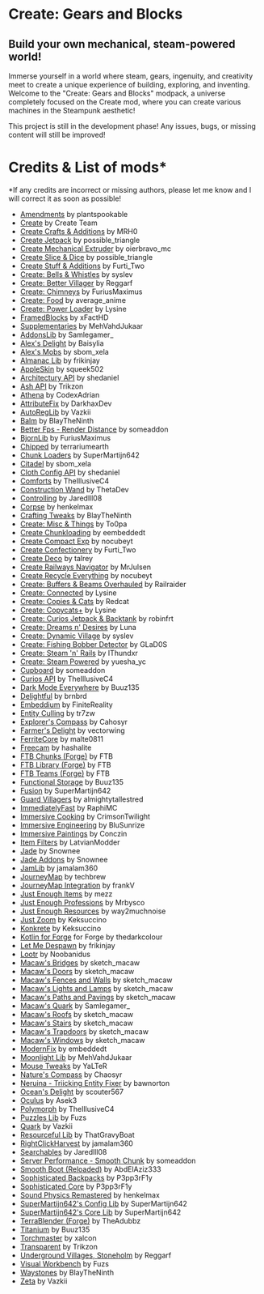 # Create: Gears and Blocks
## Build your own mechanical, steam-powered world!

Immerse yourself in a world where steam, gears, ingenuity, and creativity meet to create a unique experience of building, exploring, and inventing. Welcome to the "Create: Gears and Blocks" modpack, a universe completely focused on the Create mod, where you can create various machines in the Steampunk aesthetic!

This project is still in the development phase! Any issues, bugs, or missing content will still be improved!

# Credits & List of mods*

*If any credits are incorrect or missing authors, please let me know and I will correct it as soon as possible!

- [Amendments](https://www.curseforge.com/minecraft/mc-mods/amendments) by plantspookable
- [Create](https://www.curseforge.com/minecraft/mc-mods/create) by Create Team
- [Create Crafts & Additions](https://www.curseforge.com/minecraft/mc-mods/createaddition) by MRH0
- [Create Jetpack](https://www.curseforge.com/minecraft/mc-mods/create-jetpack) by possible_triangle
- [Create Mechanical Extruder](https://www.curseforge.com/minecraft/mc-mods/create-mechanical-extruder) by oierbravo_mc
- [Create Slice & Dice](https://www.curseforge.com/minecraft/mc-mods/slice-and-dice) by possible_triangle
- [Create Stuff & Additions](https://www.curseforge.com/minecraft/mc-mods/create-stuff-additions) by Furti_Two
- [Create: Bells & Whistles](https://www.curseforge.com/minecraft/mc-mods/bellsandwhistles) by syslev
- [Create: Better Villager](https://www.curseforge.com/minecraft/mc-mods/create-better-villager) by Reggarf
- [Create: Chimneys](https://www.curseforge.com/minecraft/mc-mods/create-chimneys) by FuriusMaximus
- [Create: Food](https://www.curseforge.com/minecraft/mc-mods/create-food) by average_anime
- [Create: Power Loader](https://www.curseforge.com/minecraft/mc-mods/create-power-loader) by Lysine
- [FramedBlocks](https://www.curseforge.com/minecraft/mc-mods/framedblocks) by xFactHD
- [Supplementaries](https://www.curseforge.com/minecraft/mc-mods/supplementaries) by MehVahdJukaar
- [AddonsLib](https://www.curseforge.com/minecraft/mc-mods/addonslib) by Samlegamer_
- [Alex's Delight](https://www.curseforge.com/minecraft/mc-mods/alexs-delight) by Baisylia
- [Alex's Mobs](https://www.curseforge.com/minecraft/mc-mods/alexs-mobs) by sbom_xela
- [Almanac Lib](https://www.curseforge.com/minecraft/mc-mods/almanac-lib) by frikinjay
- [AppleSkin](https://www.curseforge.com/minecraft/mc-mods/appleskin) by squeek502
- [Architectury API](https://www.curseforge.com/minecraft/mc-mods/architectury-api) by shedaniel
- [Ash API](https://www.curseforge.com/minecraft/mc-mods/ash-api) by Trikzon
- [Athena](https://www.curseforge.com/minecraft/mc-mods/athena) by CodexAdrian
- [AttributeFix](https://www.curseforge.com/minecraft/mc-mods/attributefix) by DarkhaxDev
- [AutoRegLib](https://www.curseforge.com/minecraft/mc-mods/autoreglib) by Vazkii
- [Balm](https://www.curseforge.com/minecraft/mc-mods/balm) by BlayTheNinth
- [Better Fps - Render Distance](https://www.curseforge.com/minecraft/mc-mods/better-fps-render-distance) by someaddon
- [BjornLib](https://www.curseforge.com/minecraft/mc-mods/bjornlib) by FuriusMaximus
- [Chipped](https://www.curseforge.com/minecraft/mc-mods/chipped) by terrariumearth
- [Chunk Loaders](https://www.curseforge.com/minecraft/mc-mods/chunk-loaders) by SuperMartijn642
- [Citadel](https://www.curseforge.com/minecraft/mc-mods/citadel) by sbom_xela
- [Cloth Config API](https://www.curseforge.com/minecraft/mc-mods/cloth-config) by shedaniel
- [Comforts](https://www.curseforge.com/minecraft/mc-mods/comforts) by TheIllusiveC4
- [Construction Wand](https://www.curseforge.com/minecraft/mc-mods/construction-wand) by ThetaDev
- [Controlling](https://www.curseforge.com/minecraft/mc-mods/controlling) by Jaredlll08
- [Corpse](https://www.curseforge.com/minecraft/mc-mods/corpse) by henkelmax
- [Crafting Tweaks](https://www.curseforge.com/minecraft/mc-mods/crafting-tweaks) by BlayTheNinth
- [Create: Misc & Things](https://www.curseforge.com/minecraft/mc-mods/create-misc-and-things) by To0pa
- [Create Chunkloading](https://www.curseforge.com/minecraft/mc-mods/create-chunkloading) by eembeddedt
- [Create Compact Exp](https://www.curseforge.com/minecraft/mc-mods/create-compact-exp) by nocubeyt
- [Create Confectionery](https://www.curseforge.com/minecraft/mc-mods/create-confectionery) by Furti_Two
- [Create Deco](https://www.curseforge.com/minecraft/mc-mods/create-deco) by talrey
- [Create Railways Navigator](https://www.curseforge.com/minecraft/mc-mods/create-railways-navigator) by MrJulsen
- [Create Recycle Everything](https://www.curseforge.com/minecraft/mc-mods/create-recycle-everything) by nocubeyt
- [Create: Buffers & Beams Overhauled](https://www.curseforge.com/minecraft/mc-mods/create-buffers-and-beams-overhauled) by Railraider
- [Create: Connected](https://www.curseforge.com/minecraft/mc-mods/create-connected) by Lysine
- [Create: Copies & Cats](https://www.curseforge.com/minecraft/mc-mods/create-copies-cats) by Redcat
- [Create: Copycats+](https://www.curseforge.com/minecraft/mc-mods/copycats) by Lysine
- [Create: Curios Jetpack & Backtank](https://www.curseforge.com/minecraft/mc-mods/create-curios-jetpack) by robinfrt
- [Create: Dreams n' Desires](https://www.curseforge.com/minecraft/mc-mods/create-dreams-desires) by Luna
- [Create: Dynamic Village](https://www.curseforge.com/minecraft/mc-mods/dynamic-village) by syslev
- [Create: Fishing Bobber Detector](https://www.curseforge.com/minecraft/mc-mods/fishing-bobber-detector) by GLaD0S
- [Create: Steam 'n' Rails](https://www.curseforge.com/minecraft/mc-mods/create-steam-n-rails) by IThundxr
- [Create: Steam Powered](https://www.curseforge.com/minecraft/mc-mods/steam-powered-create) by yuesha_yc
- [Cupboard](https://www.curseforge.com/minecraft/mc-mods/cupboard) by someaddon
- [Curios API](https://www.curseforge.com/minecraft/mc-mods/curios) by TheIllusiveC4
- [Dark Mode Everywhere](https://www.curseforge.com/minecraft/mc-mods/dark-mode-everywhere) by Buuz135
- [Delightful](https://www.curseforge.com/minecraft/mc-mods/delightful) by brnbrd
- [Embeddium](https://www.curseforge.com/minecraft/mc-mods/embeddium) by FiniteReality
- [Entity Culling](https://www.curseforge.com/minecraft/mc-mods/entityculling) by tr7zw
- [Explorer's Compass](https://www.curseforge.com/minecraft/mc-mods/explorers-compass) by Cahosyr
- [Farmer's Delight](https://www.curseforge.com/minecraft/mc-mods/farmers-delight) by vectorwing
- [FerriteCore](https://www.curseforge.com/minecraft/mc-mods/ferritecore) by malte0811
- [Freecam](https://www.curseforge.com/minecraft/mc-mods/free-cam) by hashalite
- [FTB Chunks (Forge)](https://www.curseforge.com/minecraft/mc-mods/ftb-chunks-forge) by FTB
- [FTB Library (Forge)](https://www.curseforge.com/minecraft/mc-mods/ftb-library-forge) by FTB
- [FTB Teams (Forge)](https://www.curseforge.com/minecraft/mc-mods/ftb-teams-forge) by FTB
- [Functional Storage](https://www.curseforge.com/minecraft/mc-mods/functional-storage) by Buuz135
- [Fusion](https://www.curseforge.com/minecraft/mc-mods/fusion-connected-textures) by SuperMartijn642
- [Guard Villagers](https://www.curseforge.com/minecraft/mc-mods/guard-villagers) by almightytallestred
- [ImmediatelyFast](https://www.curseforge.com/minecraft/mc-mods/immediatelyfast) by RaphiMC
- [Immersive Cooking](https://www.curseforge.com/minecraft/mc-mods/immersive-cooking) by CrimsonTwilight
- [Immersive Engineering](https://www.curseforge.com/minecraft/mc-mods/immersive-engineering) by BluSunrize
- [Immersive Paintings](https://www.curseforge.com/minecraft/mc-mods/immersive-paintings) by Conczin
- [Item Filters](https://www.curseforge.com/minecraft/mc-mods/item-filters) by LatvianModder
- [Jade](https://www.curseforge.com/minecraft/mc-mods/jade) by Snownee
- [Jade Addons](https://www.curseforge.com/minecraft/mc-mods/jade-addons) by Snownee
- [JamLib](https://www.curseforge.com/minecraft/mc-mods/jamlib) by jamalam360
- [JourneyMap](https://www.curseforge.com/minecraft/mc-mods/journeymap) by techbrew
- [JourneyMap Integration](https://www.curseforge.com/minecraft/mc-mods/journeymap-integration) by frankV
- [Just Enough Items](https://www.curseforge.com/minecraft/mc-mods/jei) by mezz
- [Just Enough Professions](https://www.curseforge.com/minecraft/mc-mods/just-enough-professions-jep) by Mrbysco
- [Just Enough Resources](https://www.curseforge.com/minecraft/mc-mods/just-enough-resources-jer) by way2muchnoise
- [Just Zoom](https://www.curseforge.com/minecraft/mc-mods/just-zoom) by Keksuccino
- [Konkrete](https://www.curseforge.com/minecraft/mc-mods/konkrete) by Keksuccino
- [Kotlin for Forge](https://www.curseforge.com/minecraft/mc-mods/kotlin-for-forge) for Forge by thedarkcolour
- [Let Me Despawn](https://www.curseforge.com/minecraft/mc-mods/let-me-despawn) by frikinjay
- [Lootr](https://www.curseforge.com/minecraft/mc-mods/lootr) by Noobanidus
- [Macaw's Bridges](https://www.curseforge.com/minecraft/mc-mods/macaws-bridges) by sketch_macaw
- [Macaw's Doors](https://www.curseforge.com/minecraft/mc-mods/macaws-doors) by sketch_macaw
- [Macaw's Fences and Walls](https://www.curseforge.com/minecraft/mc-mods/macaws-fences-and-walls) by sketch_macaw
- [Macaw's Lights and Lamps](https://www.curseforge.com/minecraft/mc-mods/macaws-lights-and-lamps) by sketch_macaw
- [Macaw's Paths and Pavings](https://www.curseforge.com/minecraft/mc-mods/macaws-paths-and-pavings) by sketch_macaw
- [Macaw's Quark](https://www.curseforge.com/minecraft/mc-mods/macaws-quark) by Samlegamer_
- [Macaw's Roofs](https://www.curseforge.com/minecraft/mc-mods/macaws-roofs) by sketch_macaw
- [Macaw's Stairs](https://www.curseforge.com/minecraft/mc-mods/macaws-stairs) by sketch_macaw
- [Macaw's Trapdoors](https://www.curseforge.com/minecraft/mc-mods/macaws-trapdoors) by sketch_macaw
- [Macaw's Windows](https://www.curseforge.com/minecraft/mc-mods/macaws-windows) by sketch_macaw
- [ModernFix](https://www.curseforge.com/minecraft/mc-mods/modernfix) by embeddedt
- [Moonlight Lib](https://www.curseforge.com/minecraft/mc-mods/selene) by MehVahdJukaar
- [Mouse Tweaks](https://www.curseforge.com/minecraft/mc-mods/mouse-tweaks) by YaLTeR
- [Nature's Compass](https://www.curseforge.com/minecraft/mc-mods/natures-compass) by Chaosyr
- [Neruina - Triicking Entity Fixer](https://www.curseforge.com/minecraft/mc-mods/neruina) by bawnorton
- [Ocean's Delight](https://www.curseforge.com/minecraft/mc-mods/oceans-delight) by scouter567
- [Oculus](https://www.curseforge.com/minecraft/mc-mods/oculus) by Asek3
- [Polymorph](https://www.curseforge.com/minecraft/mc-mods/polymorph) by TheIllusiveC4
- [Puzzles Lib](https://www.curseforge.com/minecraft/mc-mods/puzzles-lib) by Fuzs
- [Quark](https://www.curseforge.com/minecraft/mc-mods/quark) by Vazkii
- [Resourceful Lib](https://www.curseforge.com/minecraft/mc-mods/resourceful-lib) by ThatGravyBoat
- [RightClickHarvest](https://www.curseforge.com/minecraft/mc-mods/rightclickharvest) by jamalam360
- [Searchables](https://www.curseforge.com/minecraft/mc-mods/searchables) by Jaredlll08
- [Server Performance - Smooth Chunk](https://www.curseforge.com/minecraft/mc-mods/smooth-chunk-save) by someaddon
- [Smooth Boot (Reloaded)](https://www.curseforge.com/minecraft/mc-mods/smooth-boot-reloaded) by AbdElAziz333
- [Sophisticated Backpacks](https://www.curseforge.com/minecraft/mc-mods/sophisticated-backpacks) by P3pp3rF1y
- [Sophisticated Core](https://www.curseforge.com/minecraft/mc-mods/sophisticated-core) by P3pp3rF1y
- [Sound Physics Remastered](https://www.curseforge.com/minecraft/mc-mods/sound-physics-remastered) by henkelmax
- [SuperMartijn642's Config Lib](https://www.curseforge.com/minecraft/mc-mods/supermartijn642s-config-lib) by SuperMartijn642
- [SuperMartijn642's Core Lib](https://www.curseforge.com/minecraft/mc-mods/supermartijn642s-core-lib) by SuperMartijn642
- [TerraBlender (Forge)](https://www.curseforge.com/minecraft/mc-mods/terrablender) by TheAdubbz
- [Titanium](https://www.curseforge.com/minecraft/mc-mods/titanium) by Buuz135
- [Torchmaster](https://www.curseforge.com/minecraft/mc-mods/torchmaster) by xalcon
- [Transparent](https://www.curseforge.com/minecraft/mc-mods/transparent) by Trikzon
- [Underground Villages, Stoneholm](https://www.curseforge.com/minecraft/mc-mods/underground-villages-stoneholm) by Reggarf
- [Visual Workbench](https://www.curseforge.com/minecraft/mc-mods/visual-workbench) by Fuzs
- [Waystones](https://www.curseforge.com/minecraft/mc-mods/waystones) by BlayTheNinth
- [Zeta](https://www.curseforge.com/minecraft/mc-mods/zeta) by Vazkii


